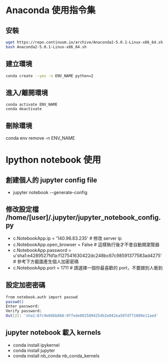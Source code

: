 # Anaconda 使用指令集

## 安裝
``` sh
wget https://repo.continuum.io/archive/Anaconda2-5.0.1-Linux-x86_64.sh
bash Anaconda2-5.0.1-Linux-x86_64.sh
```

## 建立環境
``` sh
conda create --yes -n ENV_NAME python=2
```

## 進入/離開環境
```
conda activate ENV_NAME
conda deactivate
```


## 刪除環境
conda env remove -n ENV_NAME




# Ipython notebook 使用

## 創建個人的 jupyter config file
* jupyter notebook --generate-config

## 修改設定檔 /home/[user]/.jupyter/jupyter_notebook_config.py
* c.NotebookApp.ip = '140.96.83.235' # 修改 server ip
* c.NotebookApp.open_browser = False # 這樣執行後才不會自動開瀏覽器
* c.NotebookApp.password = u'sha1:e4289527fd1a:f127541630422dc248bc67c98591377583ad4275' # 參考下方截圖產生個人加密密碼
* c.NotebookApp.port = 1711 # 請選擇一個你最喜歡的 port，不要跟別人衝到

## 設定加密密碼
``` sh
from notebook.auth import passwd
passwd()
Enter password:
Verify password:
Out[2]: 'sha1:67c9e60bb8b6:9ffede0825894254b2e042ea597d771089e11aed'
```

## jupyter notebook 載入 kernels
* conda install ipykernel
* conda install jupyter
* conda install nb_conda nb_conda_kernels
